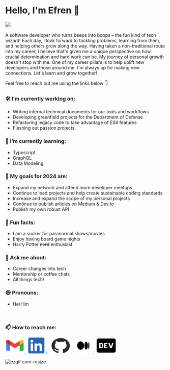 # Hello, I'm Efren 👋

![](https://komarev.com/ghpvc/?username=efrenmarin45&color=green)

A software developer who turns beeps into boops – the fun kind of tech wizard! Each day, I look forward to tackling problems, learning from them, and helping others grow along the way. Having taken a non-traditional route into my career, I believe that's given me a unique perspective on how crucial determination and hard work can be.
My journey of personal growth doesn't stop with me. One of my career pillars is to help uplift new developers and those around me. 
I'm always up for making new connections. Let's learn and grow together!

Feel free to reach out me using the links below 👇

### 🛠 I’m currently working on:
- Writing internal technical documents for our tools and workflows
- Developing greenfield projects for the Department of Defense
- Refactoring legacy code to take advantage of ES6 features
- Fleshing out passion projects.

### 🌱 I’m currently learning:
- Typescript
- GraphQL
- Data Modeling

### 🥅 My goals for 2024 are:
- Expand my network and attend more developer meetups
- Continue to lead projects and help create sustainable coding standards
- Increase and expand the scope of my personal projects
- Continue to publish articles on Medium & Dev.to
- Publish my own robust API

### 👾 Fun facts:
- I am a sucker for paranormal shows/movies
- Enjoy having board game nights
- Harry Potter ~~nerd~~ enthusiast

### 💬 Ask me about:
- Career changes into tech
- Mentorship or coffee chats
- All things tech!

### 😄 Pronouns:
- He/Him

<br>

### 📫 How to reach me:
<a href="mailto:efren.dev.marin@gmail.com">
   <img src="https://github.com/efrenmarin45/efrenmarin45/blob/main/assets/gmailIcon.png" alt="gmail icon" width="60" height="50">
</a>
&nbsp;
<a href="https://www.linkedin.com/in/efren-marin/">
   <img src="https://github.com/efrenmarin45/efrenmarin45/blob/main/assets/linkedInIcon.png" alt="linkedIn icon" width="60" height="50">
</a>
&nbsp;
<a href="https://github.com/efrenmarin45">
   <img src="https://github.com/efrenmarin45/efrenmarin45/blob/main/assets/github-mark.png" alt="github icon" width="60" height="50">
</a>
&nbsp;
<a href="https://efren45marin.medium.com/">
   <img src="https://github.com/efrenmarin45/efrenmarin45/blob/main/assets/Medium-Symbol-Black-RGB@4x.png" alt="medium icon" width="60" height="50">
</a>
&nbsp;
<a href="https://dev.to/efrenmarin">
   <img src="https://github.com/efrenmarin45/efrenmarin45/blob/main/assets/dev-badge.svg" alt="dev.to icon" width="60" height="50">
</a>

<br>

![ezgif com-resize](https://github.com/efrenmarin45/efrenmarin45/assets/51544521/83c058de-92b6-48c7-b4cf-19bd062625c8)


